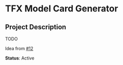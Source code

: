 # TFX Model Card Generator

## Project Description

TODO

Idea from [#12](https://github.com/tensorflow/tfx-addons/issues/82)

**Status**: Active
